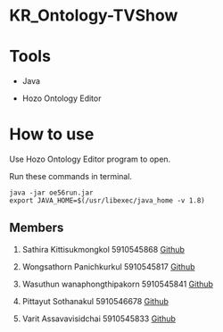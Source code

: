 # KR_Ontology-TVShow

# Tools

* Java

* Hozo Ontology Editor

# How to use

Use Hozo Ontology Editor program to open.

Run these commands in terminal.

```
java -jar oe56run.jar
export JAVA_HOME=$(/usr/libexec/java_home -v 1.8)
```

## Members

1. Sathira Kittisukmongkol 5910545868 [Github](https://github.com/nongjamie)

2. Wongsathorn Panichkurkul 5910545817 [Github](https://github.com/kakmond)

3. Wasuthun wanaphongthipakorn 5910545841 [Github](https://github.com/wasuthun)

4. Pittayut Sothanakul 5910546678 [Github](https://github.com/PittayutSothanakul)

5. Varit Assavavisidchai 5910545833 [Github](https://github.com/KongSKE)
